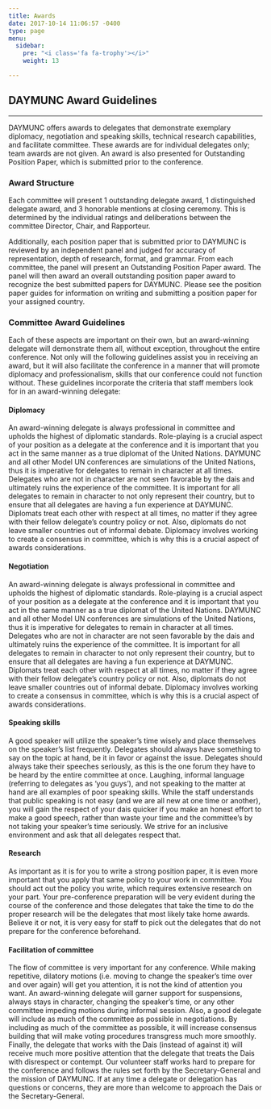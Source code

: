 ```yaml
---
title: Awards
date: 2017-10-14 11:06:57 -0400
type: page
menu:
  sidebar:
    pre: "<i class='fa fa-trophy'></i>"
    weight: 13

---
```

## DAYMUNC Award Guidelines
---
DAYMUNC offers awards to delegates that demonstrate exemplary diplomacy, negotiation and speaking skills, technical research capabilities, and facilitate committee. These awards are for individual delegates only; team awards are not given. An award is also presented for Outstanding Position Paper, which is submitted prior to the conference.

### Award Structure
Each committee will present 1 outstanding delegate award, 1 distinguished delegate award, and 3 honorable mentions at closing ceremony. This is determined by the individual ratings and deliberations between the committee Director, Chair, and Rapporteur.

Additionally, each position paper that is submitted prior to DAYMUNC is reviewed by an independent panel and judged for accuracy of representation, depth of research, format, and grammar. From each committee, the panel will present an Outstanding Position Paper award. The panel will then award an overall outstanding position paper award to recognize the best submitted papers for DAYMUNC. Please see the position paper guides for information on writing and submitting a position paper for your assigned country.

### Committee Award Guidelines
Each of these aspects are important on their own, but an award-winning delegate will demonstrate them all, without exception, throughout the entire conference. Not only will the following guidelines assist you in receiving an award, but it will also facilitate the conference in a manner that will promote diplomacy and professionalism, skills that our conference could not function without. These guidelines incorporate the criteria that staff members look for in an award-winning delegate:

#### Diplomacy
An award-winning delegate is always professional in committee and upholds the highest of diplomatic standards. Role-playing is a crucial aspect of your position as a delegate at the conference and it is important that you act in the same manner as a true diplomat of the United Nations. DAYMUNC and all other Model UN conferences are simulations of the United Nations, thus it is imperative for delegates to remain in character at all times. Delegates who are not in character are not seen favorable by the dais and ultimately ruins the experience of the committee. It is important for all delegates to remain in character to not only represent their country, but to ensure that all delegates are having a fun experience at DAYMUNC. Diplomats treat each other with respect at all times, no matter if they agree with their fellow delegate’s country policy or not. Also, diplomats do not leave smaller countries out of informal debate. Diplomacy involves working to create a consensus in committee, which is why this is a crucial aspect of awards considerations.

#### Negotiation
An award-winning delegate is always professional in committee and upholds the highest of diplomatic standards. Role-playing is a crucial aspect of your position as a delegate at the conference and it is important that you act in the same manner as a true diplomat of the United Nations. DAYMUNC and all other Model UN conferences are simulations of the United Nations, thus it is imperative for delegates to remain in character at all times. Delegates who are not in character are not seen favorable by the dais and ultimately ruins the experience of the committee. It is important for all delegates to remain in character to not only represent their country, but to ensure that all delegates are having a fun experience at DAYMUNC. Diplomats treat each other with respect at all times, no matter if they agree with their fellow delegate’s country policy or not. Also, diplomats do not leave smaller countries out of informal debate. Diplomacy involves working to create a consensus in committee, which is why this is a crucial aspect of awards considerations.

#### Speaking skills
A good speaker will utilize the speaker’s time wisely and place themselves on the speaker’s list frequently. Delegates should always have something to say on the topic at hand, be it in favor or against the issue. Delegates should always take their speeches seriously, as this is the one forum they have to be heard by the entire committee at once. Laughing, informal language (referring to delegates as ‘you guys’), and not speaking to the matter at hand are all examples of poor speaking skills. While the staff understands that public speaking is not easy (and we are all new at one time or another), you will gain the respect of your dais quicker if you make an honest effort to make a good speech, rather than waste your time and the committee’s by not taking your speaker’s time seriously. We strive for an inclusive environment and ask that all delegates respect that.

#### Research
As important as it is for you to write a strong position paper, it is even more important that you apply that same policy to your work in committee. You should act out the policy you write, which requires extensive research on your part. Your pre-conference preparation will be very evident during the course of the conference and those delegates that take the time to do the proper research will be the delegates that most likely take home awards. Believe it or not, it is very easy for staff to pick out the delegates that do not prepare for the conference beforehand.

#### Facilitation of committee
The flow of committee is very important for any conference. While making repetitive, dilatory motions (i.e. moving to change the speaker’s time over and over again) will get you attention, it is not the kind of attention you want. An award-winning delegate will garner support for suspensions, always stays in character, changing the speaker’s time, or any other committee impeding motions during informal session. Also, a good delegate will include as much of the committee as possible in negotiations. By including as much of the committee as possible, it will increase consensus building that will make voting procedures transgress much more smoothly. Finally, the delegate that works with the Dais (instead of against it) will receive much more positive attention that the delegate that treats the Dais with disrespect or contempt. Our volunteer staff works hard to prepare for the conference and follows the rules set forth by the Secretary-General and the mission of DAYMUNC. If at any time a delegate or delegation has questions or concerns, they are more than welcome to approach the Dais or the Secretary-General.